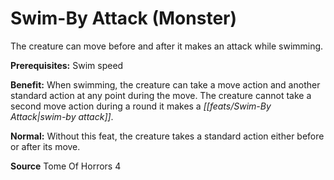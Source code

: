 ﻿---
cssclass: [feats]

---
# Swim-By Attack (Monster)

The creature can move before and after it makes an attack while swimming.

**Prerequisites:** Swim speed

**Benefit:** When swimming, the creature can take a move action and another standard action at any point during the move. The creature cannot take a second move action during a round it makes a _[[feats/Swim-By Attack|swim-by attack]]_.

**Normal:** Without this feat, the creature takes a standard action either before or after its move.

**Source** Tome Of Horrors 4